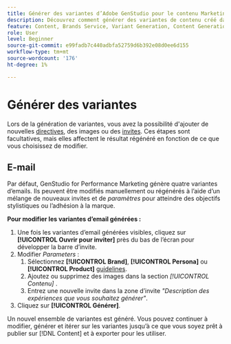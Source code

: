 ```yaml
---
title: Générer des variantes d’Adobe GenStudio pour le contenu Marketing des performances
description: Découvrez comment générer des variantes de contenu créé dans Adobe GenStudio pour le marketing des performances.
feature: Content, Brands Service, Variant Generation, Content Generation
role: User
level: Beginner
source-git-commit: e99fadb7c440adbfa52759d6b392e08d0ee6d155
workflow-type: tm+mt
source-wordcount: '176'
ht-degree: 1%

---
```



# Générer des variantes

Lors de la génération de variantes, vous avez la possibilité d&#39;ajouter de nouvelles [directives](/help/user-guide/guidelines/overview.md), des images ou des [invites](/help/user-guide/effective-prompts.md). Ces étapes sont facultatives, mais elles affectent le résultat régénéré en fonction de ce que vous choisissez de modifier.

## E-mail

Par défaut, GenStudio for Performance Marketing génère quatre variantes d’emails. Ils peuvent être modifiés manuellement ou régénérés à l’aide d’un mélange de nouveaux invites et de _paramètres_ pour atteindre des objectifs stylistiques ou l’adhésion à la marque.

**Pour modifier les variantes d’email générées :**

1. Une fois les variantes d’email générées visibles, cliquez sur **[!UICONTROL Ouvrir pour inviter]** près du bas de l’écran pour développer la barre d’invite.
1. Modifier _Parameters_ :
   1. Sélectionnez **[!UICONTROL Brand]**, **[!UICONTROL Persona]** ou **[!UICONTROL Product]** [guidelines](/help/user-guide/guidelines/overview.md).
   1. Ajoutez ou supprimez des images dans la section _[!UICONTROL Contenu]_ .
   1. Entrez une nouvelle invite dans la zone d’invite _&quot;Description des expériences que vous souhaitez générer&quot;_.
1. Cliquez sur **[!UICONTROL Générer]**.

Un nouvel ensemble de variantes est généré. Vous pouvez continuer à modifier, générer et itérer sur les variantes jusqu’à ce que vous soyez prêt à publier sur [!DNL Content] et à exporter pour les utiliser.
